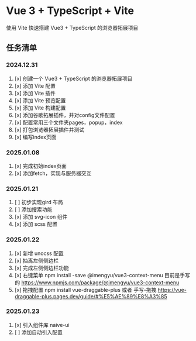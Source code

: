# Vue 3 + TypeScript + Vite 

使用 Vite 快速搭建 Vue3 + TypeScript 的浏览器拓展项目

## 任务清单

### 2024.12.31

1. [x] 创建一个 Vue3 + TypeScript 的浏览器拓展项目
2. [x] 添加 Vite 配置
3. [x] 添加 Vite 插件
4. [x] 添加 Vite 预览配置
5. [x] 添加 Vite 构建配置
6. [x] 添加谷歌拓展插件，并对config文件配置
7. [x] 配置常用三个文件夹pages，popup，index
8. [x] 打包浏览器拓展插件并测试
9. [x] 编写index页面

### 2025.01.08

1. [x] 完成初始index页面
2. [x] 添加fetch，实现与服务器交互

### 2025.01.21

 1. [ ] 初步实现gird 布局
 2. [ ] 添加搜索功能
 3. [x] 添加 svg-icon 组件
 4. [x] 添加 scss 配置

### 2025.01.22

 1. [x] 新增 unocss 配置
 2. [x] 抽离左侧侧边栏
 3. [x] 完成左侧侧边栏功能
 4. [x] 右键菜单 npm install -save @imengyu/vue3-context-menu 目前是手写的 https://www.npmjs.com/package/@imengyu/vue3-context-menu
 5. [x] 拖拽配置  npm install vue-draggable-plus 或者 手写-拖拽 https://vue-draggable-plus.pages.dev/guide/#%E5%AE%89%E8%A3%85

### 2025.01.23

 1. [x] 引入组件库 naive-ui
 2. [ ] 添加自动引入配置 

